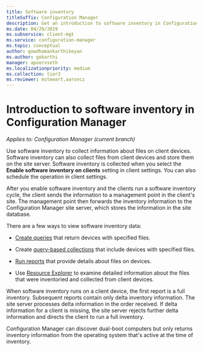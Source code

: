 ```yaml
---
title: Software inventory
titleSuffix: Configuration Manager
description: Get an introduction to software inventory in Configuration Manager.
ms.date: 04/29/2019
ms.subservice: client-mgt
ms.service: configuration-manager
ms.topic: conceptual
author: gowdhamankarthikeyan
ms.author: gokarthi
manager: apoorvseth
ms.localizationpriority: medium
ms.collection: tier3
ms.reviewer: mstewart,aaroncz 
---
```

# Introduction to software inventory in Configuration Manager

*Applies to: Configuration Manager (current branch)*

Use software inventory to collect information about files on client devices. Software inventory can also collect files from client devices and store them on the site server. Software inventory is collected when you select the **Enable software inventory on clients** setting in client settings. You can also schedule the operation in client settings.  

After you enable software inventory and the clients run a software inventory cycle, the client sends the information to a management point in the client's site. The management point then forwards the inventory information to the Configuration Manager site server, which stores the information in the site database.

 There are a few ways to view software inventory data:  

- [Create queries](../../../../core/servers/manage/create-queries.md) that return devices with specified files.   

- Create [query-based collections](../../../../core/clients/manage/collections/introduction-to-collections.md) that include devices with specified files.   

- [Run reports](../../../servers/manage/introduction-to-reporting.md) that provide details about files on devices.

- Use [Resource Explorer](../../../../core/clients/manage/inventory/use-resource-explorer-to-view-software-inventory.md) to examine detailed information about the files that were inventoried and collected from client devices.   

 When software inventory runs on a client device, the first report is a full inventory. Subsequent reports contain only delta inventory information. The site server processes delta information in the order received. If delta information for a client is missing, the site server rejects further delta information and directs the client to run a full inventory.  

 Configuration Manager can discover dual-boot computers but only returns inventory information from the operating system that's active at the time of inventory.  
